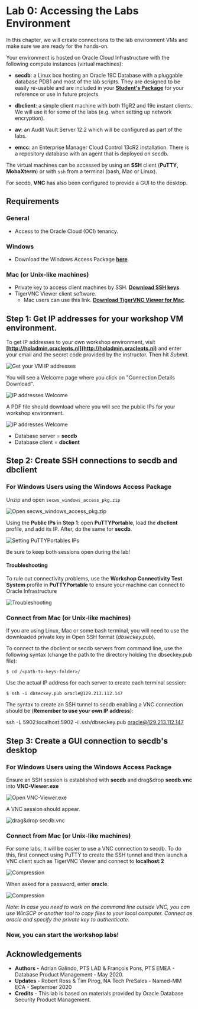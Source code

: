 # Lab 0: Accessing the Labs Environment

In this chapter, we will create connections to the lab environment VMs and make sure we are ready for the hands-on.

Your environment is hosted on Oracle Cloud Infrastructure with the following compute instances (virtual machines):

* **secdb**: a Linux box hosting an Oracle 19C Database with a pluggable database PDB1 and most of the lab scripts. They are designed to be easily re-usable and are included in your [**Student's Package**](./files/Package.zip) for your reference or use in future projects.

* **dbclient**: a simple client machine with both 11gR2 and 19c instant clients. We will use it for some of the labs (e.g. when setting up network encryption).

* **av**: an Audit Vault Server 12.2 which will be configured as part of the labs.

* **emcc**: an Enterprise Manager Cloud Control 13cR2 installation.  There is a repository database with an agent that is deployed on secdb.

The virtual machines can be accessed by using an **SSH** client (**PuTTY**, **MobaXterm**) or with `ssh` from a terminal (bash, Mac or Linux).

For secdb, **VNC** has also been configured to provide a GUI to the desktop.

## Requirements

### General
* Access to the Oracle Cloud (OCI) tenancy. 
### Windows
* Download the Windows Access Package **[here](./files/secws_windows_access_pkg.zip)**.
### Mac (or Unix-like machines)
* Private key to access client machines by SSH. **[Download SSH keys](./files/dbsec_keys.zip)**.
* TigerVNC Viewer client software. 
  - Mac users can use this link.  **[Download TigerVNC Viewer for Mac](https://www.macupdate.com/app/mac/60678/tigervnc)**.

## Step 1: Get IP addresses for your workshop VM environment. ##

To get IP addresses to your own workshop environment, visit **[http://holadmin.oraclepts.nl](http://holadmin.oraclepts.nl)** and enter your email and the secret code provided by the instructor.  Then hit *Submit*.

![Get your VM IP addresses](./images/Lab000_Step0_1.png "")

You will see a Welcome page where you click on "Connection Details Download".

![IP addresses Welcome](./images/Lab000_Step0_2.png "")

A PDF file should download where you will see the public IPs for your workshop environment.  

![IP addresses Welcome](./images/Lab000_Step0_3.png "")

- Database server = **secdb**
- Database client = **dbclient**

## Step 2: Create SSH connections to secdb and dbclient ##

### For Windows Users using the Windows Access Package

Unzip and open `secws_windows_access_pkg.zip`

![Open secws_windows_access_pkg.zip](./images/Lab000_Step2_1.png "")

Using the **Public IPs** in **Step 1**: open **PuTTYPortable**, load the **dbclient** profile, and add its IP. After, do the same for **secdb**.

![Setting PuTTYPortables IPs](./images/Lab000_Step2_2.png "")

Be sure to keep both sessions open during the lab!

#### Troubleshooting
To rule out connectivity problems, use the **Workshop Connectivity Test System** profile in **PuTTYPortable** to ensure your machine can connect to Oracle Infrastructure

![Troubleshooting](./images/Lab000_Step2_T.png "")

### Connect from Mac (or Unix-like machines) 

If you are using Linux, Mac or some bash terminal, you will need to use the downloaded private key in Open SSH format (*dbseckey.pub*).

To connect to the dbclient or secdb servers from command line, use the following syntax (change the path to the directory holding the dbseckey.pub file):

    $ cd /<path-to-keys-folder>/

Use the actual IP address for each server to create each terminal session:

    $ ssh -i dbseckey.pub oracle@129.213.112.147

The syntax to create an SSH tunnel to secdb enabling a VNC connection should be (**Remember to use your own IP address**):

  ssh -L 5902:localhost:5902 -i .ssh/dbseckey.pub oracle@129.213.112.147

## Step 3: Create a GUI connection to secdb's desktop

### For Windows Users using the Windows Access Package

Ensure an SSH session is established with **secdb** and drag&drop **secdb.vnc** into **VNC-Viewer.exe** 

![Open VNC-Viewer.exe](images/Lab000_Step3_1.png "")

A VNC session should appear.

![drag&drop secdb.vnc](images/Lab000_Step3_2.png "")

### Connect from Mac (or Unix-like machines)

For some labs, it will be easier to use a VNC connection to secdb. To do this, first connect using PuTTY to create the SSH tunnel and then launch a VNC client such as TigerVNC Viewer and connect to **localhost:2**

![Compression](./images/Lab000_Step1_8.png )

When asked for a password, enter **oracle**.

![Compression](./images/Lab000_Step1_9.png )

*Note: In case you need to work on the command line outside VNC, you can use WinSCP or another tool to copy files to your local computer. Connect as oracle and specify the private key to authenticate.*

### Now, you can start the workshop labs!

## Acknowledgements

- **Authors** - Adrian Galindo, PTS LAD & François Pons, PTS EMEA - Database Product Management - May 2020.
- **Updates** - Robert Ross & Tim Pirog, NA Tech PreSales - Named-MM ECA - September 2020
- **Credits** - This lab is based on materials provided by Oracle Database Security Product Management.
